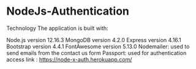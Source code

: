 # NodeJs-Authentication

Technology
The application is built with:

Node.js version 12.16.3
MongoDB version 4.2.0
Express version 4.16.1
Bootstrap version 4.4.1
FontAwesome version 5.13.0
Nodemailer: used to send emails from the contact us form
Passport: used for authentication
access link : https://node-x-auth.herokuapp.com/
